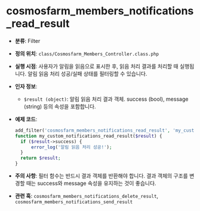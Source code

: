 # cosmosfarm_members_notifications_read_result

- **분류**: Filter
- **정의 위치**: `class/Cosmosfarm_Members_Controller.class.php`
- **실행 시점**: 사용자가 알림을 읽음으로 표시한 후, 읽음 처리 결과를 처리할 때 실행됩니다. 알림 읽음 처리 성공/실패 상태를 필터링할 수 있습니다.
- **인자 정보**:
  - `$result (object)`: 알림 읽음 처리 결과 객체. success (bool), message (string) 등의 속성을 포함합니다.
- **예제 코드**:

  ```php
  add_filter('cosmosfarm_members_notifications_read_result', 'my_custom_notifications_read_result');
  function my_custom_notifications_read_result($result) {
    if ($result->success) {
        error_log('알림 읽음 처리 성공!');
    }
    return $result;
  }
  ```

- **주의 사항**: 필터 함수는 반드시 결과 객체를 반환해야 합니다. 결과 객체의 구조를 변경할 때는 success와 message 속성을 유지하는 것이 좋습니다.
- **관련 훅**: `cosmosfarm_members_notifications_delete_result`, `cosmosfarm_members_notifications_send_result`
